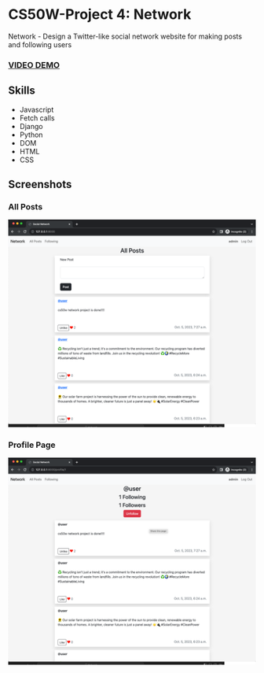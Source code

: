 # CS50W-Project 4: Network
Network - Design a Twitter-like social network website for making posts and following users

### [VIDEO DEMO](https://youtu.be/JjmdpVIU6w8?si=C2yAmu3G8QEbdLZI)

## Skills
* Javascript
* Fetch calls
* Django
* Python
* DOM
* HTML
* CSS

## Screenshots

### All Posts
![all](screenshots/all.png)

### Profile Page
![profile](screenshots/profile.png)

